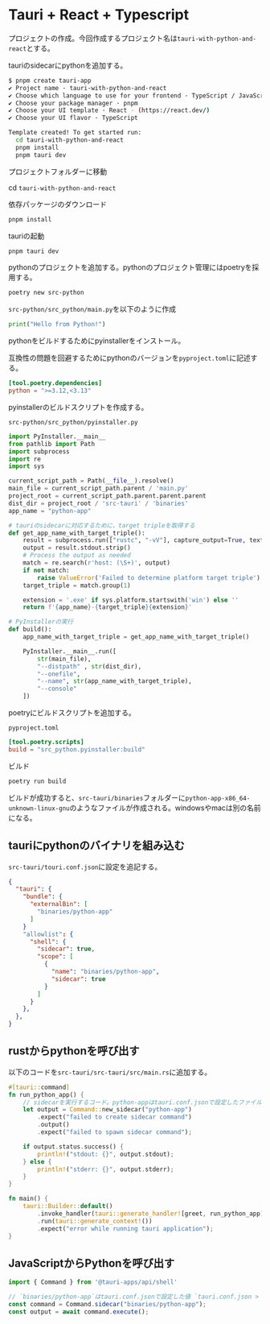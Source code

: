 # Tauri + React + Typescript

プロジェクトの作成。今回作成するプロジェクト名は`tauri-with-python-and-react`とする。

tauriのsidecarにpythonを追加する。

```bash
$ pnpm create tauri-app
✔ Project name · tauri-with-python-and-react
✔ Choose which language to use for your frontend · TypeScript / JavaScript - (pnpm, yarn, npm, bun)
✔ Choose your package manager · pnpm
✔ Choose your UI template · React - (https://react.dev/)
✔ Choose your UI flavor · TypeScript

Template created! To get started run:
  cd tauri-with-python-and-react
  pnpm install
  pnpm tauri dev
```

プロジェクトフォルダーに移動

cd `tauri-with-python-and-react`

依存パッケージのダウンロード

```bash
pnpm install
```

tauriの起動

```bash
pnpm tauri dev
```

pythonのプロジェクトを追加する。pythonのプロジェクト管理にはpoetryを採用する。

```bash
poetry new src-python
```

`src-python/src_python/main.py`を以下のように作成

```python
print("Hello from Python!")
```

pythonをビルドするためにpyinstallerをインストール。

互換性の問題を回避するためにpythonのバージョンを`pyproject.toml`に記述する。

```toml
[tool.poetry.dependencies]
python = ">=3.12,<3.13"
```

pyinstallerのビルドスクリプトを作成する。

`src-python/src_python/pyinstaller.py`

```python
import PyInstaller.__main__
from pathlib import Path
import subprocess
import re
import sys

current_script_path = Path(__file__).resolve()
main_file = current_script_path.parent / 'main.py'
project_root = current_script_path.parent.parent.parent
dist_dir = project_root / 'src-tauri' / 'binaries'
app_name = "python-app"

# tauriのsidecarに対応するために、target tripleを取得する
def get_app_name_with_target_triple():
    result = subprocess.run(["rustc", "-vV"], capture_output=True, text=True)
    output = result.stdout.strip()
    # Process the output as needed
    match = re.search(r'host: (\S+)', output)
    if not match:
        raise ValueError('Failed to determine platform target triple')
    target_triple = match.group(1)

    extension = '.exe' if sys.platform.startswith('win') else ''
    return f'{app_name}-{target_triple}{extension}'

# PyInstallerの実行
def build():
    app_name_with_target_triple = get_app_name_with_target_triple()

    PyInstaller.__main__.run([
        str(main_file),
        "--distpath" , str(dist_dir),
        "--onefile",
        "--name", str(app_name_with_target_triple),
        "--console"
    ])
```

poetryにビルドスクリプトを追加する。

`pyproject.toml`

```toml
[tool.poetry.scripts]
build = "src_python.pyinstaller:build"
```

ビルド

```bash
poetry run build
```

ビルドが成功すると、`src-tauri/binaries`フォルダーに`python-app-x86_64-unknown-linux-gnu`のようなファイルが作成される。windowsやmacは別の名前になる。

## tauriにpythonのバイナリを組み込む

`src-tauri/touri.conf.json`に設定を追記する。

```json
{ 
  "tauri": {
    "bundle": {
      "externalBin": [
        "binaries/python-app"
      ]
    }
    "allowlist": {
      "shell": {
        "sidecar": true,
        "scope": [
          {
            "name": "binaries/python-app",
            "sidecar": true
          }
        ]
      }
    },
  }, 
} 
```

## rustからpythonを呼び出す

以下のコードを`src-tauri/src-tauri/src/main.rs`に追加する。

```rust
#[tauri::command]
fn run_python_app() {
    // sidecarを実行するコード。python-appはtauri.conf.jsonで設定したファイル名
    let output = Command::new_sidecar("python-app")
        .expect("failed to create sidecar command")
        .output()
        .expect("failed to spawn sidecar command");

    if output.status.success() {
        println!("stdout: {}", output.stdout);
    } else {
        println!("stderr: {}", output.stderr);
    }
}

fn main() {
    tauri::Builder::default()
        .invoke_handler(tauri::generate_handler![greet, run_python_app])
        .run(tauri::generate_context!())
        .expect("error while running tauri application");
}
```


## JavaScriptからPythonを呼び出す

```javascript
import { Command } from '@tauri-apps/api/shell'

// `binaries/python-app`はtauri.conf.jsonで設定した値 `tauri.conf.json > tauri > bundle > externalBin`
const command = Command.sidecar("binaries/python-app");
const output = await command.execute();
```
